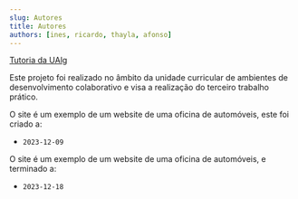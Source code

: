```yaml
---
slug: Autores
title: Autores
authors: [ines, ricardo, thayla, afonso]
---
```


[Tutoria da UAlg](https://tutoria.ualg.pt/)

Este projeto foi realizado no âmbito da unidade curricular de ambientes de desenvolvimento colaborativo e visa a realização do terceiro trabalho prático.

O site é um exemplo de um website de uma oficina de automóveis, este foi criado a:

- `2023-12-09`

O site é um exemplo de um website de uma oficina de automóveis, e terminado a:

- `2023-12-18`